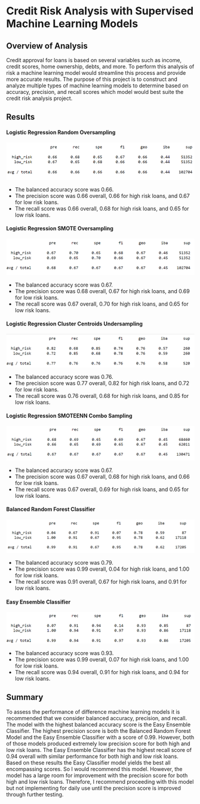 # Credit Risk Analysis with Supervised Machine Learning Models
## Overview of Analysis
Credit approval for loans is based on several variables such as income, credit scores, home ownership, debts, and more. To perform this analysis of risk a machine learning model would streamline this process and provide more accurate results. The purpose of this project is to construct and analyze multiple types of machine learning models to determine based on accuracy, precision, and recall scores which model would best suite the credit risk analysis project. 
## Results
#### Logistic Regression Random Oversampling

![logistic_regression_random_oversampling]( https://github.com/cmwardcode/Credit_Risk_Analysis/blob/main/logistic_regression_random_oversampling.png)

* The balanced accuracy score was 0.66.
* The precision score was 0.66 overall, 0.66 for high risk loans, and 0.67 for low risk loans.
* The recall score was 0.66 overall, 0.68 for high risk loans, and 0.65 for low risk loans.

#### Logistic Regression SMOTE Oversampling

![logistic_regression_smote_oversampling]( https://github.com/cmwardcode/Credit_Risk_Analysis/blob/main/logistic_regression_smote_oversampling.png)

* The balanced accuracy score was 0.67.
* The precision score was 0.68 overall, 0.67 for high risk loans, and 0.69 for low risk loans.
* The recall score was 0.67 overall, 0.70 for high risk loans, and 0.65 for low risk loans.

#### Logistic Regression Cluster Centroids Undersampling

![logistic_regression_cluster_centroids_undersampling](https://github.com/cmwardcode/Credit_Risk_Analysis/blob/main/logistic_regression_cluster_centroids_undersampling.png)

* The balanced accuracy score was 0.76.
* The precision score was 0.77 overall, 0.82 for high risk loans, and 0.72 for low risk loans.
* The recall score was 0.76 overall, 0.68 for high risk loans, and 0.85 for low risk loans.

#### Logistic Regression SMOTEENN Combo Sampling

![logistic_regression_smoteenn_combo_sampling](https://github.com/cmwardcode/Credit_Risk_Analysis/blob/main/logistic_regression_smoteenn_combo_sampling.png)

* The balanced accuracy score was 0.67.
* The precision score was 0.67 overall, 0.68 for high risk loans, and 0.66 for low risk loans.
* The recall score was 0.67 overall, 0.69 for high risk loans, and 0.65 for low risk loans.

#### Balanced Random Forest Classifier

![ balanced_random_forest_classifier]( https://github.com/cmwardcode/Credit_Risk_Analysis/blob/main/balanced_random_forest_classifier.png)

* The balanced accuracy score was 0.79.
* The precision score was 0.99 overall, 0.04 for high risk loans, and 1.00 for low risk loans.
* The recall score was 0.91 overall, 0.67 for high risk loans, and 0.91 for low risk loans.

#### Easy Ensemble Classifier

![ easy_ensemble_classifier]( https://github.com/cmwardcode/Credit_Risk_Analysis/blob/main/easy_ensemble_classifier.png)

* The balanced accuracy score was 0.93.
* The precision score was 0.99 overall, 0.07 for high risk loans, and 1.00 for low risk loans.
* The recall score was 0.94 overall, 0.91 for high risk loans, and 0.94 for low risk loans.
## Summary
To assess the performance of difference machine learning models it is recommended that we consider balanced accuracy, precision, and recall. The model with the highest balanced accuracy score is the Easy Ensemble Classifier. The highest precision score is both the Balanced Random Forest Model and the Easy Ensemble Classifier with a score of 0.99. However, both of those models produced extremely low precision score for both high and low risk loans. The Easy Ensemble Classifier has the highest recall score of 0.94 overall with similar performance for both high and low risk loans. Based on these results the Easy Classifier model yields the best all encompassing scores. So I would recommend this model. However, the model has a large room for improvement with the precision score for both high and low risk loans. Therefore, I recommend proceeding with this model but not implementing for daily use until the precision score is improved through further testing. 

